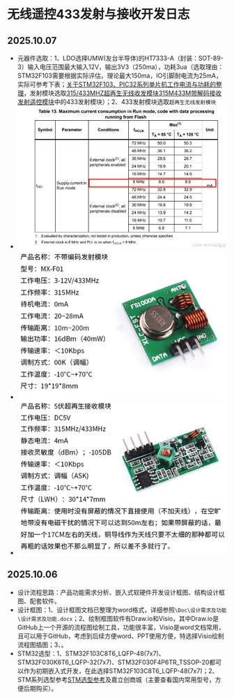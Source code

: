 # 无线遥控433发射与接收开发日志

## 2025.10.07

- 元器件选取：1、LDO选择UMW(友台半导体)的HT7333-A（封装：SOT-89-3）输入电压范围最大输入12V，输出3V3（250ma），功耗3ua（选取理由：STM32F103需要根据实际评估，理论最大150ma，IO引脚耐电流为25mA，实际可参考下表；[关于STM32F103、PIC32系列单片机工作电流与功耗的整理](https://blog.csdn.net/GFGFGFI/article/details/142391596)，发射模块选取[315/433MHZ超再生无线收发模块315M433M带解码接收发射遥控模块](https://detail.tmall.com/item.htm?abbucket=8&id=615405552705&ns=1&pisk=gGyQTzjyHeYIep_usyjZf0BVe1H5dGW2R3i8mupe2vHKy5Z0P2SltvPsPPUsJpShtb37-vhuT4uEPYZulG7V3tr3xYcRuZWV6UaskxY-yLLrWFnjFDBCQ1SLxYDRPhJRgtZ3kGQCNwm-XGirVHLLyXE9Bm0t2DdLyVhtDm8KezCdPCUrqYlzE4fGVrzI83Vzahnaiu3UYQ7oW547pQJhyBm-ykZ2qDnLTNsg-VppJLdp6dnnq4H-2XptX0mX9BhJplptS0H-yzHRffh2zpiwO2ECvnuiDZ7mBk36eLedEXgj-QJWF-nKO8Et5lraCDGIlfTetayL7ueUKffHTYqaGzN8rsRiduFKpmrhddMYv5ySb8SyN2EaCleSt3dLf8gIMJh6VKZsp0U-N5bX3DMU1jwQtgYTvruQMvqycwrsG5GmXfKW9vP408cYp9Tm7jm78VzAHdMtwgzy3q6AXQtsiLisuGs6ZQvcRLLl4meBsXnibaS1fe1o9cmsuGs6ZQcKjcyRfGTCZ&priceTId=undefined&skuId=4509111594133&spm=a21n57.1.hoverItem.9&utparam=%7B%22aplus_abtest%22%3A%22ecf8e20417ba75527a78d0d084982268%22%7D&xxc=taobaoSearch)中的433发射模块）；2、433发射模块选取`超再生无线发射模块`
- ![STM32F103功耗参考.png](./imgs/STM32F103功耗参考.png)
- ![超再生无线发射模块.png](./imgs/超再生无线发射模块.png)
- ![超再生无线接收模块.png](./imgs/超再生无线接收模块.png)

## 2025.10.06

- 设计流程思路：产品功能需求分析、嵌入式软硬件开发设计框图、结构设计框图、配套软件。
- 设计框图：1、设计框图文档已整理为word格式，详细参照`\Doc\设计需求及功能\设计需求及功能.docx`；2、绘制框图软件有Draw.io和Visio，其中Draw.io是GitHub上一个开源的流程图绘制工具，功能很丰富，Visio是word文档常用，且可以用于GitHub，考虑到后续方便word、PPT使用方便，特选择Visio绘制流程图插图；3、。
- STM32选型：1、STM32F103C8T6_LQFP-48(7x7)、STM32F030K6T6_LQFP-32(7x7)、STM32F030F4P6TR_TSSOP-20都可以作为初期嵌入式开发，在此选择STM32F103C8T6_LQFP-48(7x7)；2、STM系列选型参考[STM选型参考](https://www.st.com.cn/zh/microcontrollers-microprocessors/stm32f0x0-value-line.html#tools-software)及嘉立创商城（主要查看国内常用型号，方便后期购买）。
